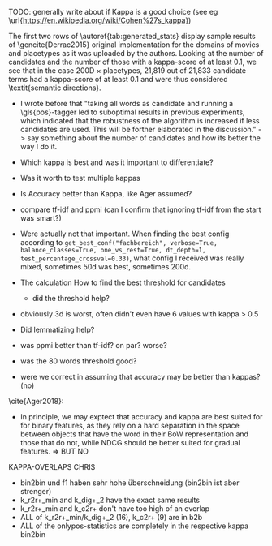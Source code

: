 
TODO: generally write about if Kappa is a good choice (see eg \url{https://en.wikipedia.org/wiki/Cohen%27s_kappa})


The first two rows of \autoref{tab:generated_stats} display sample results of \gencite{Derrac2015} original implementation for the domains of movies and placetypes as it was uploaded by the authors. Looking at the number of candidates and the number of those with a kappa-score of at least 0.1, we see that in the case 200D $\times$ placetypes, 21\,819 out of 21\,833 candidate terms had a kappa-score of at least 0.1 and were thus considered \textit{semantic directions}.



* I wrote before that "taking all words as candidate and running a \gls{pos}-tagger led to suboptimal results in previous experiments, which indicated that the robustness of the algorithm is increased if less candidates are used. This will be forther elaborated in the discussion." -> say something about the number of candidates and how its better the way I do it.

* Which kappa is best and was it important to differentiate?
* Was it worth to test multiple kappas
* Is Accuracy better than Kappa, like Ager assumed?
* compare tf-idf and ppmi (can I confirm that ignoring tf-idf from the start was smart?)


* Were actually not that important. When finding the best config according to `get_best_conf("fachbereich", verbose=True, balance_classes=True, one_vs_rest=True, dt_depth=1, test_percentage_crossval=0.33)`, what config I received was really mixed, sometimes 50d was best, sometimes 200d. 
* The calculation How to find the best threshold for candidates
    * did the threshold help?
* obviously 3d is worst, often didn't even have 6 values with kappa > 0.5
* Did lemmatizing help?
* was ppmi better than tf-idf? on par? worse?
* was the 80 words threshold good?
* were we correct in assuming that accuracy may be better than kappas? (no)

\cite{Ager2018}:
* In principle, we may exptect that accuracy and kappa are best suited for for binary features, as they rely on a hard separation in the space between objects that have the word in their BoW representation and those that do not, while NDCG should be better suited for gradual features. => BUT NO



KAPPA-OVERLAPS CHRIS

* bin2bin und f1 haben sehr hohe überschneidung (bin2bin ist aber strenger)
* k_r2r+_min and k_dig+_2 have the exact same results
* k_r2r+_min and k_c2r+ don't have too high of an overlap
* ALL of k_r2r+_min/k_dig+_2 (16), k_c2r+ (9) are in b2b
* ALL of the onlypos-statistics are completely in the respective kappa bin2bin
